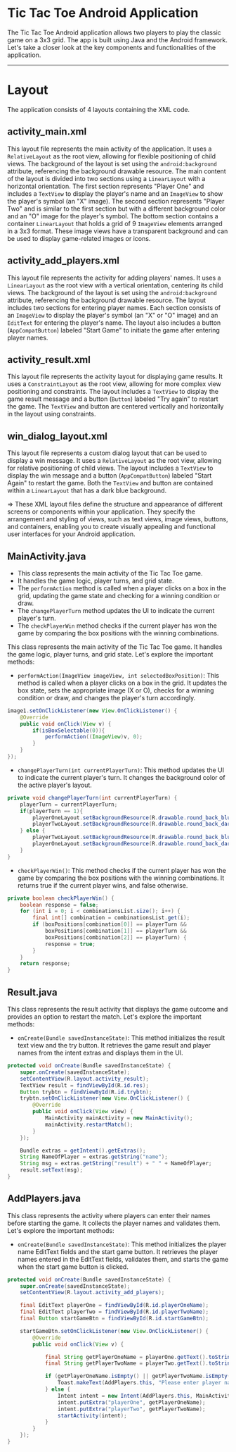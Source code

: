 # Tic Tac Toe Android Application

The Tic Tac Toe Android application allows two players to play the classic game on a 3x3 grid. The app is built using Java and the Android framework. Let's take a closer look at the key components and functionalities of the application.

-------------------------------------------------------------------------------------------------------------------------------------
# Layout

The application consists of 4 layouts containing the XML code.

## activity_main.xml

This layout file represents the main activity of the application.
It uses a `RelativeLayout` as the root view, allowing for flexible positioning of child views.
The background of the layout is set using the `android:background` attribute, referencing the background drawable resource.
The main content of the layout is divided into two sections using a `LinearLayout` with a horizontal orientation.
The first section represents "Player One" and includes a `TextView` to display the player's name and an `ImageView` to show the player's symbol (an "X" image).
The second section represents "Player Two" and is similar to the first section but with a different background color and an "O" image for the player's symbol.
The bottom section contains a container `LinearLayout` that holds a grid of 9 `ImageView` elements arranged in a 3x3 format. These image views have a transparent background and can be used to display game-related images or icons.

## activity_add_players.xml

This layout file represents the activity for adding players' names.
It uses a `LinearLayout` as the root view with a vertical orientation, centering its child views.
The background of the layout is set using the `android:background` attribute, referencing the background drawable resource.
The layout includes two sections for entering player names.
Each section consists of an `ImageView` to display the player's symbol (an "X" or "O" image) and an `EditText` for entering the player's name.
The layout also includes a button (`AppCompatButton`) labeled "Start Game" to initiate the game after entering player names.

## activity_result.xml

This layout file represents the activity layout for displaying game results.
It uses a `ConstraintLayout` as the root view, allowing for more complex view positioning and constraints.
The layout includes a `TextView` to display the game result message and a button (`Button`) labeled "Try again" to restart the game.
The `TextView` and button are centered vertically and horizontally in the layout using constraints.

## win_dialog_layout.xml

This layout file represents a custom dialog layout that can be used to display a win message.
It uses a `RelativeLayout` as the root view, allowing for relative positioning of child views.
The layout includes a `TextView` to display the win message and a button (`AppCompatButton`) labeled "Start Again" to restart the game.
Both the `TextView` and button are contained within a `LinearLayout` that has a dark blue background.

=> These XML layout files define the structure and appearance of different screens or components within your application. They specify the arrangement and styling of views, such as text views, image views, buttons, and containers, enabling you to create visually appealing and functional user interfaces for your Android application.

## MainActivity.java
- This class represents the main activity of the Tic Tac Toe game.
- It handles the game logic, player turns, and grid state.
- The `performAction` method is called when a player clicks on a box in the grid, updating the game state and checking for a winning condition or draw.
- The `changePlayerTurn` method updates the UI to indicate the current player's turn.
- The `checkPlayerWin` method checks if the current player has won the game by comparing the box positions with the winning combinations.

This class represents the main activity of the Tic Tac Toe game. It handles the game logic, player turns, and grid state. Let's explore the important methods:

- `performAction(ImageView imageView, int selectedBoxPosition)`: This method is called when a player clicks on a box in the grid. It updates the box state, sets the appropriate image (X or O), checks for a winning condition or draw, and changes the player's turn accordingly.

```java
image1.setOnClickListener(new View.OnClickListener() {
    @Override
    public void onClick(View v) {
        if(isBoxSelectable(0)){
            performAction((ImageView)v, 0);
        }
    }
});
```

- `changePlayerTurn(int currentPlayerTurn)`: This method updates the UI to indicate the current player's turn. It changes the background color of the active player's layout.

```java
private void changePlayerTurn(int currentPlayerTurn) {
    playerTurn = currentPlayerTurn;
    if(playerTurn == 1){
        playerOneLayout.setBackgroundResource(R.drawable.round_back_blue_border);
        playerTwoLayout.setBackgroundResource(R.drawable.round_back_dark_blue);
    } else {
        playerTwoLayout.setBackgroundResource(R.drawable.round_back_blue_border);
        playerOneLayout.setBackgroundResource(R.drawable.round_back_dark_blue);
    }
}
```

- `checkPlayerWin()`: This method checks if the current player has won the game by comparing the box positions with the winning combinations. It returns true if the current player wins, and false otherwise.

```java
private boolean checkPlayerWin() {
    boolean response = false;
    for (int i = 0; i < combinationsList.size(); i++) {
        final int[] combination = combinationsList.get(i);
        if (boxPositions[combination[0]] == playerTurn &&
            boxPositions[combination[1]] == playerTurn &&
            boxPositions[combination[2]] == playerTurn) {
            response = true;
        }
    }
    return response;
}
```

## Result.java
This class represents the result activity that displays the game outcome and provides an option to restart the match. Let's explore the important methods:

- `onCreate(Bundle savedInstanceState)`: This method initializes the result text view and the try button. It retrieves the game result and player names from the intent extras and displays them in the UI.

```java
protected void onCreate(Bundle savedInstanceState) {
    super.onCreate(savedInstanceState);
    setContentView(R.layout.activity_result);
    TextView result = findViewById(R.id.res);
    Button trybtn = findViewById(R.id.trybtn);
    trybtn.setOnClickListener(new View.OnClickListener() {
        @Override
        public void onClick(View view) {
            MainActivity mainActivity = new MainActivity();
            mainActivity.restartMatch();
        }
    });

    Bundle extras = getIntent().getExtras();
    String NameOfPlayer = extras.getString("name");
    String msg = extras.getString("result") + " " + NameOfPlayer;
    result.setText(msg);
}
```

## AddPlayers.java
This class represents the activity where players can enter their names before starting the game. It collects the player names and validates them. Let's explore the important methods:

- `onCreate(Bundle savedInstanceState)`: This method initializes the player name EditText fields and the start game button. It retrieves the player names entered in the EditText fields, validates them, and starts the game when the start game button is clicked.

```java
protected void onCreate(Bundle savedInstanceState) {
    super.onCreate(savedInstanceState);
    setContentView(R.layout.activity_add_players);

    final EditText playerOne = findViewById(R.id.playerOneName);
    final EditText playerTwo = findViewById(R.id.playerTwoName);
    final Button startGameBtn = findViewById(R.id.startGameBtn);

    startGameBtn.setOnClickListener(new View.OnClickListener() {
        @Override
        public void onClick(View v) {

            final String getPlayerOneName = playerOne.getText().toString();
            final String getPlayerTwoName = playerTwo.getText().toString();

            if (getPlayerOneName.isEmpty() || getPlayerTwoName.isEmpty()) {
                Toast.makeText(AddPlayers.this, "Please enter player names", Toast.LENGTH_SHORT).show();
            } else {
                Intent intent = new Intent(AddPlayers.this, MainActivity.class);
                intent.putExtra("playerOne", getPlayerOneName);
                intent.putExtra("playerTwo", getPlayerTwoName);
                startActivity(intent);
            }
        }
    });
}
```
